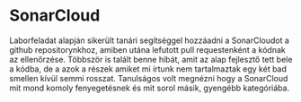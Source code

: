 # SonarCloud
Laborfeladat alapján sikerült tanári segítséggel hozzáadni a SonarCloudot a github repositorynkhoz, amiben utána lefutott pull requestenként a kódnak az ellenőrzése.
Többször is talált benne hibát, amit az alap fejlesztő tett bele a kódba, de a azok a részek amiket mi írtunk nem tartalmaztak egy két bad smellen kívül semmi rosszat.
Tanulságos volt megnézni hogy a SonarCloud mit mond komoly fenyegetésnek és mit sorol másik, gyengébb kategóriába.
